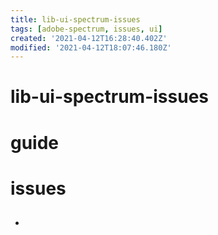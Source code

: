 ```yaml
---
title: lib-ui-spectrum-issues
tags: [adobe-spectrum, issues, ui]
created: '2021-04-12T16:28:40.402Z'
modified: '2021-04-12T18:07:46.180Z'
---
```


# lib-ui-spectrum-issues

# guide

# issues

- ## 
